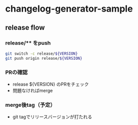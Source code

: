 # changelog-generator-sample

## release flow

### release/** をpush

```sh
git switch -c release/${VERSION}
git push origin release/${VERSION}
```

### PRの確認

- release ${VERSION} のPRをチェック
- 問題なければmerge

### merge後tag（予定）

- git tagでリリースバージョンが打たれる